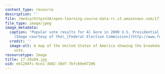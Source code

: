 ```yaml
---
content_type: resource
description: ''
file: /media/https%3A/open-learning-course-data-rc.s3.amazonaws.com/17-20-introduction-to-the-american-political-process-spring-2004/eb1284fc6ce13b8238df7bfc69e07206_17-20s04.jpg
file_type: image/jpeg
image_metadata:
  caption: "Popular vote results for Al Gore in 2000 U.S. Presidential election.\_\
    (Image courtesy of the\_[Federal Election Commission](http://www.fec.gov/).)"
  credit: ''
  image-alt: A map of the United States of America showing the breakdown of the popular
    vote.
resourcetype: Image
title: 17-20s04.jpg
uid: eb1284fc-6ce1-3b82-38df-7bfc69e07206
---
```

